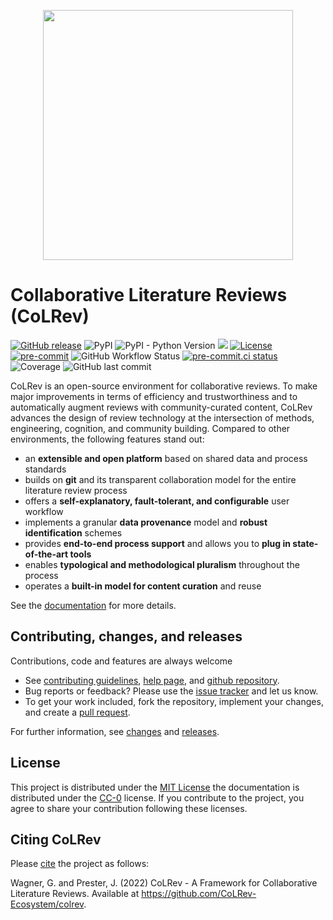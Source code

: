<p align="center">
<img src="https://raw.githubusercontent.com/CoLRev-Ecosystem/colrev/main/docs/figures/logo_small.png" width="400">
</p>

# Collaborative Literature Reviews (CoLRev)

[![GitHub release](https://img.shields.io/github/v/release/CoLRev-Ecosystem/colrev.svg)](https://github.com/CoLRev-Ecosystem/colrev/releases/)
![PyPI](https://img.shields.io/pypi/v/colrev)
![PyPI - Python Version](https://img.shields.io/pypi/pyversions/colrev)
[![](https://img.shields.io/badge/-documentation-green)](https://colrev.readthedocs.io/)
[![License](https://img.shields.io/github/license/CoLRev-Ecosystem/colrev.svg)](https://github.com/CoLRev-Ecosystem/colrev/releases/)
[![pre-commit](https://img.shields.io/badge/pre--commit-enabled-brightgreen?logo=pre-commit&logoColor=white)](https://github.com/pre-commit/pre-commit)
![GitHub Workflow Status](https://img.shields.io/github/actions/workflow/status/CoLRev-Ecosystem/colrev/tox_workflow.yml)
[![pre-commit.ci status](https://results.pre-commit.ci/badge/github/CoLRev-Ecosystem/colrev/main.svg)](https://results.pre-commit.ci/latest/github/CoLRev-Ecosystem/colrev/main)
![Coverage](coverage.svg)
![GitHub last commit](https://img.shields.io/github/last-commit/CoLRev-Ecosystem/colrev)

CoLRev is an open-source environment for collaborative reviews.
To make major improvements in terms of efficiency and trustworthiness and to automatically augment reviews with community-curated content, CoLRev advances the design of review technology at the intersection of methods, engineering, cognition, and community building.
Compared to other environments, the following features stand out:

- an **extensible and open platform** based on shared data and process standards
- builds on **git** and its transparent collaboration model for the entire literature review process
- offers a **self-explanatory, fault-tolerant, and configurable** user workflow
- implements a granular **data provenance** model and **robust identification** schemes
- provides **end-to-end process support** and allows you to **plug in state-of-the-art tools**
- enables **typological and methodological pluralism** throughout the process
- operates a **built-in model for content curation** and reuse

See the [documentation](https://colrev.readthedocs.io/en/latest/) for more details.

## Contributing, changes, and releases

Contributions, code and features are always welcome

- See [contributing guidelines](CONTRIBUTING.md), [help page](docs/build/user_resources/help.html), and [github repository](https://github.com/CoLRev-Ecosystem/colrev).
- Bug reports or feedback? Please use the [issue tracker](https://github.com/CoLRev-Ecosystem/colrev/issues) and let us know.
- To get your work included, fork the repository, implement your changes, and create a [pull request](https://docs.github.com/en/github/collaborating-with-issues-and-pull-requests/proposing-changes-to-your-work-with-pull-requests/about-pull-requests).

For further information, see [changes](CHANGELOG.md) and [releases](https://github.com/CoLRev-Ecosystem/colrev/releases).

## License

This project is distributed under the [MIT License](LICENSE) the documentation is distributed under the [CC-0](https://creativecommons.org/publicdomain/zero/1.0/) license.
If you contribute to the project, you agree to share your contribution following these licenses.

## Citing CoLRev

Please [cite](docs/_static/colrev_citation.bib) the project as follows:

Wagner, G. and Prester, J. (2022) CoLRev - A Framework for Collaborative Literature Reviews. Available at https://github.com/CoLRev-Ecosystem/colrev.
